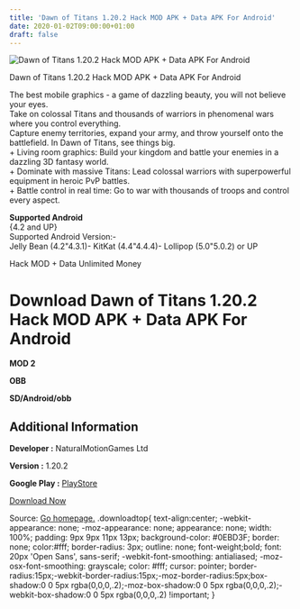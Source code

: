 ```yaml
---
title: 'Dawn of Titans 1.20.2 Hack MOD APK + Data APK For Android'
date: 2020-01-02T09:00:00+01:00
draft: false
---
```


![Dawn of Titans 1.20.2 Hack MOD APK + Data APK For Android](https://i0.wp.com/apkhome.net/wp-content/uploads/2017/12/Dawn-of-Titans-1.20.2.png "Dawn of Titans 1.20.2 Hack MOD APK + Data APK For Android")

  

Dawn of Titans 1.20.2 Hack MOD APK + Data APK For Android

The best mobile graphics - a game of dazzling beauty, you will not believe your eyes.  
Take on colossal Titans and thousands of warriors in phenomenal wars where you control everything.  
Capture enemy territories, expand your army, and throw yourself onto the battlefield. In Dawn of Titans, see things big.  
\+ Living room graphics: Build your kingdom and battle your enemies in a dazzling 3D fantasy world.  
\+ Dominate with massive Titans: Lead colossal warriors with superpowerful equipment in heroic PvP battles.  
\+ Battle control in real time: Go to war with thousands of troops and control every aspect.

**Supported Android**  
{4.2 and UP}  
Supported Android Version:-  
Jelly Bean (4.2"4.3.1)- KitKat (4.4"4.4.4)- Lollipop (5.0"5.0.2) or UP

Hack MOD + Data Unlimited Money

Download Dawn of Titans 1.20.2 Hack MOD APK + Data APK For Android
==================================================================

**MOD 2**

**OBB**

**SD/Android/obb**

Additional Information
----------------------

**Developer :** NaturalMotionGames Ltd

**Version :** 1.20.2

**Google Play :** [PlayStore](https://play.google.com/store/apps/details?id=com.naturalmotion.dawnoftitans)

  

[Download Now](https://store4app.co/post/dawn-of-titans-1-20-2-hack-mod-apk-data-apk-for-android_1573672253)

  
Source: [Go homepage.](https://store4app.co/post/dawn-of-titans-1-20-2-hack-mod-apk-data-apk-for-android_1573672253) .downloadtop{ text-align:center; -webkit-appearance: none; -moz-appearance: none; appearance: none; width: 100%; padding: 9px 9px 11px 13px; background-color: #0EBD3F; border: none; color:#fff; border-radius: 3px; outline: none; font-weight;bold; font: 20px 'Open Sans', sans-serif; -webkit-font-smoothing: antialiased; -moz-osx-font-smoothing: grayscale; color: #fff; cursor: pointer; border-radius:15px;-webkit-border-radius:15px;-moz-border-radius:5px;box-shadow:0 0 5px rgba(0,0,0,.2);-moz-box-shadow:0 0 5px rgba(0,0,0,.2);-webkit-box-shadow:0 0 5px rgba(0,0,0,.2) !important; }